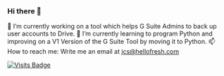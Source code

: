 ### Hi there 👋


🔭 I’m currently working on a tool which helps G Suite Admins to back up user accounts to Drive.
🌱 I’m currently learning to program Python and improving on a V1 Version of the G Suite Tool by moving it to Python.
📫 How to reach me: Write me an email at jcs@hellofresh.com

[![Visits Badge](https://badges.pufler.dev/visits/jchs/jchs)](https://badges.pufler.dev)



<!--
**jchs/jchs** is a ✨ _special_ ✨ repository because its `README.md` (this file) appears on your GitHub profile.

Here are some ideas to get you started:

- 👯 I’m looking to collaborate on ...
- 🤔 I’m looking for help with ...
- 💬 Ask me about ...
- 😄 Pronouns: ...
- ⚡ Fun fact: ...
-->
